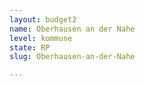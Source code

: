 ```yaml
---
layout: budget2
name: Oberhausen an der Nahe
level: kommune
state: RP
slug: Oberhausen-an-der-Nahe

---
```




